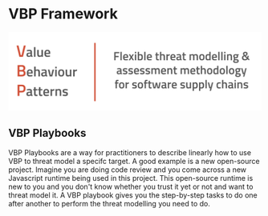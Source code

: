 # VBP Framework

![VBP-logo.png](playbooks/images/VBP-banner.png)

## VBP Playbooks

VBP Playbooks are a way for practitioners to describe linearly how to use VBP to threat model a specifc target.  A good example is a new open-source project.  Imagine you are doing code review and you come across a new Javascript runtime being used in this project.  This open-source runtime is new to you and you don't know whether you trust it yet or not and want to threat model it.  A VBP playbook gives you the step-by-step tasks to do one after another to perform the threat modelling you need to do.


